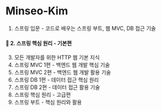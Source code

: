 # Minseo-Kim

1. 스프링 입문 - 코드로 배우는 스프링 부트, 웹 MVC, DB 접근 기술
#### 🖤 2. 스프링 핵심 원리 - 기본편
3. 모든 개발자를 위한 HTTP 웹 기본 지식
4. 스프링 MVC 1편 - 백엔드 웹 개발 핵심 기술
5. 스프링 MVC 2편 - 백엔드 웹 개발 활용 기술
6. 스프링 DB 1편 - 데이터 접근 핵심 원리
7. 스프링 DB 2편 - 데이터 접근 활용 기술
8. 스프링 핵심 원리 - 고급편
9. 스프링 부트 - 핵심 원리와 활용
